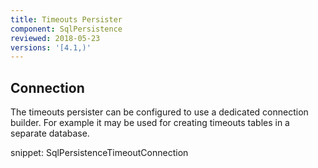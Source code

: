 ```yaml
---
title: Timeouts Persister
component: SqlPersistence
reviewed: 2018-05-23
versions: '[4.1,)'
---
```


## Connection

The timeouts persister can be configured to use a dedicated connection builder. For example it may be used for creating timeouts tables in a separate database.

snippet: SqlPersistenceTimeoutConnection